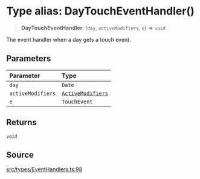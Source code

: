 # Type alias: DayTouchEventHandler()

> **DayTouchEventHandler**: (`day`, `activeModifiers`, `e`) => `void`

The event handler when a day gets a touch event.

## Parameters

| Parameter | Type |
| :------ | :------ |
| `day` | `Date` |
| `activeModifiers` | [`ActiveModifiers`](ActiveModifiers.md) |
| `e` | `TouchEvent` |

## Returns

`void`

## Source

[src/types/EventHandlers.ts:98](https://github.com/gpbl/react-day-picker/blob/a604fd23887c832117da414a9c63b1b84efb97d9/src/types/EventHandlers.ts#L98)
